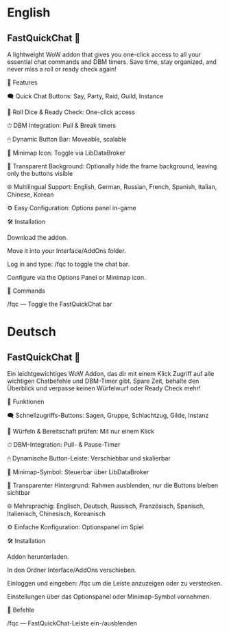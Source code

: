 # English
## FastQuickChat 🌟

A lightweight WoW addon that gives you one-click access to all your essential chat commands and DBM timers. Save time, stay organized, and never miss a roll or ready check again!

🚀 Features

🗨 Quick Chat Buttons: Say, Party, Raid, Guild, Instance

🎲 Roll Dice & Ready Check: One-click access

⏱ DBM Integration: Pull & Break timers

🖱 Dynamic Button Bar: Moveable, scalable

🧭 Minimap Icon: Toggle via LibDataBroker

🌈 Transparent Background: Optionally hide the frame background, leaving only the buttons visible

🌐 Multilingual Support: English, German, Russian, French, Spanish, Italian, Chinese, Korean

⚙ Easy Configuration: Options panel in-game

🛠 Installation

Download the addon.

Move it into your Interface/AddOns folder.

Log in and type: /fqc to toggle the chat bar.

Configure via the Options Panel or Minimap icon.

💬 Commands

/fqc — Toggle the FastQuickChat bar

# Deutsch
## FastQuickChat 🌟

Ein leichtgewichtiges WoW Addon, das dir mit einem Klick Zugriff auf alle wichtigen Chatbefehle und DBM-Timer gibt. Spare Zeit, behalte den Überblick und verpasse keinen Würfelwurf oder Ready Check mehr!

🚀 Funktionen

🗨 Schnellzugriffs-Buttons: Sagen, Gruppe, Schlachtzug, Gilde, Instanz

🎲 Würfeln & Bereitschaft prüfen: Mit nur einem Klick

⏱ DBM-Integration: Pull- & Pause-Timer

🖱 Dynamische Button-Leiste: Verschiebbar und skalierbar

🧭 Minimap-Symbol: Steuerbar über LibDataBroker

🌈 Transparenter Hintergrund: Rahmen ausblenden, nur die Buttons bleiben sichtbar

🌐 Mehrsprachig: Englisch, Deutsch, Russisch, Französisch, Spanisch, Italienisch, Chinesisch, Koreanisch

⚙ Einfache Konfiguration: Optionspanel im Spiel

🛠 Installation

Addon herunterladen.

In den Ordner Interface/AddOns verschieben.

Einloggen und eingeben: /fqc um die Leiste anzuzeigen oder zu verstecken.

Einstellungen über das Optionspanel oder Minimap-Symbol vornehmen.

💬 Befehle

/fqc — FastQuickChat-Leiste ein-/ausblenden